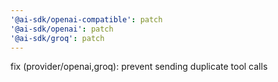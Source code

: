 ```yaml
---
'@ai-sdk/openai-compatible': patch
'@ai-sdk/openai': patch
'@ai-sdk/groq': patch
---
```


fix (provider/openai,groq): prevent sending duplicate tool calls
